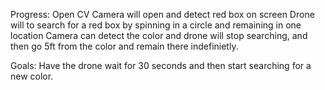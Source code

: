 Progress:
Open CV Camera will open and detect red box on screen
Drone will to search for a red box by spinning in a circle and remaining in one location
Camera can detect the color and drone will stop searching, and then go 5ft from the color and remain there indefinietly. 

Goals: 
Have the drone wait for 30 seconds and then start searching for a new color. 
